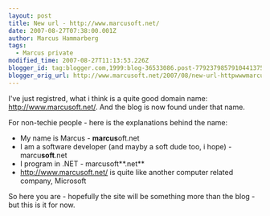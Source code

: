 ```yaml
---
layout: post
title: New url - http://www.marcusoft.net/
date: 2007-08-27T07:38:00.001Z
author: Marcus Hammarberg
tags:
  - Marcus private
modified_time: 2007-08-27T11:13:53.226Z
blogger_id: tag:blogger.com,1999:blog-36533086.post-7792379857910441375
blogger_orig_url: http://www.marcusoft.net/2007/08/new-url-httpwwwmarcusoftnet.html
---
```


I've just registred, what i think is a quite good domain name:
<http://www.marcusoft.net/>. And the blog is now found under that
name.

For non-techie people - here is the explanations behind the name:

- My name is Marcus - **marcus**oft.net
- I am a software developer (and mayby a soft dude too, i hope) -
    marcu**soft**.net
- I program in .NET - marcusoft**.net**
- <http://www.marcusoft.net/> is quite like another computer related
    company, Microsoft

So here you are - hopefully the site will be something more than the
blog - but this is it for now.
